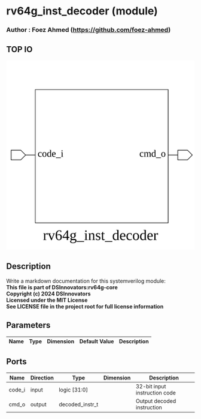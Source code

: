 # rv64g_inst_decoder (module)

### Author : Foez Ahmed (https://github.com/foez-ahmed)

## TOP IO
<img src="./rv64g_inst_decoder_top.svg">

## Description

Write a markdown documentation for this systemverilog module:
<br>**This file is part of DSInnovators:rv64g-core**
<br>**Copyright (c) 2024 DSInnovators**
<br>**Licensed under the MIT License**
<br>**See LICENSE file in the project root for full license information**

## Parameters
|Name|Type|Dimension|Default Value|Description|
|-|-|-|-|-|

## Ports
|Name|Direction|Type|Dimension|Description|
|-|-|-|-|-|
|code_i|input|logic [31:0]|| 32-bit input instruction code|
|cmd_o|output|decoded_instr_t|| Output decoded instruction|
